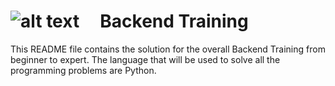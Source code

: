 # ![alt text](https://carteblanche.tech/static/static/website/images/general/logo.svg "Logo Title")  &nbsp; &nbsp; Backend Training 


This README file contains the solution for the overall Backend Training from beginner to expert. The language that will be used to solve all the programming problems are Python. 